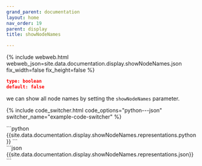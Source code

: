 ```yaml
---
grand_parent: documentation
layout: home
nav_order: 19
parent: display
title: showNodeNames

---
```


{% include webweb.html webweb_json=site.data.documentation.display.showNodeNames.json fix_width=false fix_height=false %}

```json
type: boolean
default: false
````
we can show all node names by setting the `showNodeNames` parameter.

{% include code_switcher.html code_options="python---json" switcher_name="example-code-switcher" %}
<div class='select-code-block example-code-switcher python-code-block select-code-block-visible'></div>
```python
{{site.data.documentation.display.showNodeNames.representations.python}}
```
<div class='select-code-block example-code-switcher json-code-block'></div>
```json
{{site.data.documentation.display.showNodeNames.representations.json}}
```